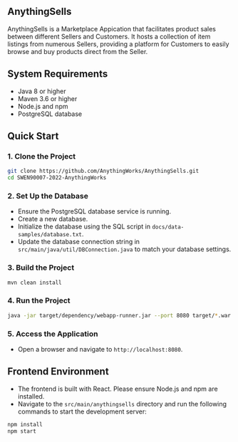## AnythingSells
AnythingSells is a Marketplace Appication that facilitates product sales between different Sellers and Customers. It
hosts a collection of item listings from numerous Sellers, providing a platform for Customers to easily browse and buy
products direct from the Seller.

## System Requirements
- Java 8 or higher
- Maven 3.6 or higher
- Node.js and npm
- PostgreSQL database

## Quick Start

### 1. Clone the Project
```bash
git clone https://github.com/AnythingWorks/AnythingSells.git
cd SWEN90007-2022-AnythingWorks
```

### 2. Set Up the Database

- Ensure the PostgreSQL database service is running.
- Create a new database.
- Initialize the database using the SQL script in `docs/data-samples/database.txt`.
- Update the database connection string in `src/main/java/util/DBConnection.java` to match your database settings.

### 3. Build the Project
```bash
mvn clean install
```

### 4. Run the Project
```bash
java -jar target/dependency/webapp-runner.jar --port 8080 target/*.war
```

### 5. Access the Application

- Open a browser and navigate to `http://localhost:8080`.

## Frontend Environment

- The frontend is built with React. Please ensure Node.js and npm are installed.
- Navigate to the `src/main/anythingsells` directory and run the following commands to start the development server:
```bash
npm install
npm start
```
